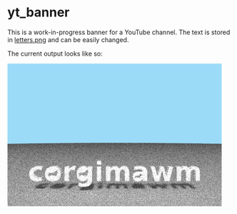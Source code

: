 # yt_banner

This is a work-in-progress banner for a YouTube channel. The text is stored in [letters.png](letters.png) and can be easily changed.

The current output looks like so:

![Render output](output.png)
